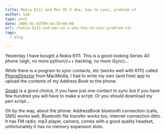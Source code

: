 ```yaml
---
title: Nokia 6111 and Mac OS X aka. how to sync, problem v3
author: Sam
type: post
date: 2006-01-03T09:44:55+00:00
url: /nokia-6111-and-mac-os-x-aka-how-to-sync-problem-v3/
tags:
  - blog

---
```

Yesterday I have bought a Nokia 6111. This is a good-looking Series 40 phone (sigh, no more python/c++ hacking, no more iSync)&#8230;

While there is a program to sync contacts, etc (works well with 6111) called [PhoneDirector][1] from MacMedia, I had to write my own (and free) app to upload the contents of my Address Book to the phone.

[Gnokii][2] is a good choice, if you have just one contact to sync but if you have few hundred you will have to make a script. Or you should download my perl script&#8230;

Oh by the way, about the phone: AddressBook bluetooth connection (calls, SMS) works well, Bluetooth file transfer works too, internet connection ditto. It has FM radio, mp3 player, camera, comes with a good quality headset, unfortunately it has no memory expansion slots.


 [1]: http://www.macmedia.sk/pd.htm
 [2]: http://www.gnokii.org/